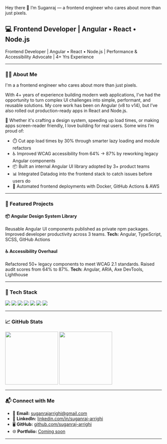 Hey there 👋 I’m Suganraj — a frontend engineer who cares about more than just pixels.

## 💻 Frontend Developer | Angular • React • Node.js
Frontend Developer | Angular • React • Node.js | Performance & Accessibility Advocate | 4+ Yrs Experience 

---

### 🧑‍💼 About Me
I'm a a frontend engineer who cares about more than just pixels.

With 4+ years of experience building modern web applications, I’ve had the opportunity to turn complex UI challenges into simple, performant, and reusable solutions. My core work has been on Angular (v8 to v14), but I’ve also rolled out production-ready apps in React and Node.js.

🔨 Whether it's crafting a design system, speeding up load times, or making apps screen-reader friendly, I love building for real users. Some wins I’m proud of:
- ⏱️ Cut app load times by 30% through smarter lazy loading and module refactors
- ♿ Improved WCAG accessibility from 64% → 87% by reworking legacy Angular components
- 📦 Built an internal Angular UI library adopted by 3+ product teams
- 📊 Integrated Datadog into the frontend stack to catch issues before users do
- 🚀 Automated frontend deployments with Docker, GitHub Actions & AWS

---

### 🚀 Featured Projects

#### 📦 Angular Design System Library
Reusable Angular UI components published as private npm packages. Improved developer productivity across 3 teams.
**Tech:** Angular, TypeScript, SCSS, GitHub Actions  


#### ♿ Accessibility Overhaul
Refactored 50+ legacy components to meet WCAG 2.1 standards. Raised audit scores from 64% to 87%.
**Tech:** Angular, ARIA, Axe DevTools, Lighthouse  

 

---

### 🧰 Tech Stack
<p align="left">
  <img src="https://img.shields.io/badge/Angular-DD0031?style=for-the-badge&logo=angular&logoColor=white"/>
  <img src="https://img.shields.io/badge/React-20232A?style=for-the-badge&logo=react&logoColor=61DAFB"/>
  <img src="https://img.shields.io/badge/Node.js-339933?style=for-the-badge&logo=node.js&logoColor=white"/>
  <img src="https://img.shields.io/badge/TypeScript-3178C6?style=for-the-badge&logo=typescript&logoColor=white"/>
  <img src="https://img.shields.io/badge/Docker-2496ED?style=for-the-badge&logo=docker&logoColor=white"/>
  <img src="https://img.shields.io/badge/Kubernetes-326CE5?style=for-the-badge&logo=kubernetes&logoColor=white"/>
  <img src="https://img.shields.io/badge/AWS-232F3E?style=for-the-badge&logo=amazon-aws&logoColor=white"/>
</p>

---

### 📈 GitHub Stats
<p align="left">
  <img src="https://github-readme-stats.vercel.app/api?username=suganraj-arrighi&show_icons=true&theme=radical" height="170"/>
  <img src="https://github-readme-stats.vercel.app/api/top-langs/?username=suganraj-arrighi&layout=compact&theme=radical" height="170"/>
</p>

---

### 📬 Connect with Me
- 📧 **Email:** suganrajarrighi@gmail.com  
- 💼 **LinkedIn:** [linkedin.com/in/suganraj-arrighi](https://linkedin.com/in/suganraj-arrighi)  
- 🖥️ **GitHub:** [github.com/suganraj-arrighi](https://github.com/suganraj-arrighi)  
- 🌐 **Portfolio:** [Coming soon](#)

---

